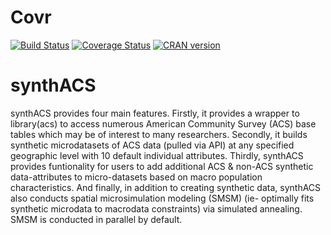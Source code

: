 # Covr #
[![Build Status](https://travis-ci.org/alexWhitworth/synthACS.svg?branch=master)](https://travis-ci.org/alexWhitworth/synthACS.svg?branch=master)
[![Coverage Status](https://coveralls.io/repos/github/alexWhitworth/synthACS/badge.svg?branch=master)](https://coveralls.io/github/alexWhitworth/synthACS?branch=master)
[![CRAN version](http://www.r-pkg.org/badges/version/synthACS)](https://cran.r-project.org/web/packages/synthACS/index.html)

# synthACS

synthACS provides four main features. Firstly, it provides a wrapper
  to library(acs) to access numerous American Community Survey (ACS) base tables
  which may be of interest to many researchers. Secondly, it builds synthetic
  microdatasets of ACS data (pulled via API) at any specified geographic level with
  10 default individual attributes. Thirdly, synthACS provides funtionality for users
  to add additional ACS & non-ACS synthetic data-attributes to micro-datasets based on
  macro population characteristics. And finally, in addition to creating synthetic
  data, synthACS also conducts spatial microsimulation modeling (SMSM) (ie- optimally
  fits synthetic microdata to macrodata constraints) via simulated annealing.
  SMSM is conducted in parallel by default.
